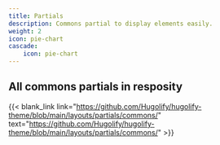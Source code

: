 ```yaml
---
title: Partials
description: Commons partial to display elements easily.
weight: 2
icon: pie-chart
cascade:
    icon: pie-chart
---
```


## All commons partials in resposity

{{< blank_link link="https://github.com/Hugolify/hugolify-theme/blob/main/layouts/partials/commons/" text="https://github.com/Hugolify/hugolify-theme/blob/main/layouts/partials/commons/" >}}